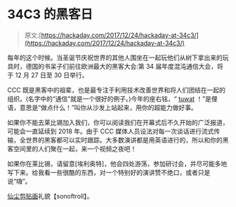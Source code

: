 # 34C3 的黑客日

> 原文:[https://hackaday.com/2017/12/24/hackaday-at-34c3/](https://hackaday.com/2017/12/24/hackaday-at-34c3/)

每年的这个时候。当圣诞节庆祝世界的其他人围坐在一起玩他们从树下拿出来的玩具时，德国的书呆子们前往欧洲最大的黑客大会:第 34 届年度混沌通信大会，将于 12 月 27 日至 30 日举行。

CCC 既是黑客中的祖辈，也是最专注于利用技术改善世界和将人们团结在一起的组织。(名字中的“通信”就是一个很好的例子。)今年的座右铭，“ [tuwat](https://events.ccc.de/2017/11/23/34c3-tuwat/) ！”是俚语，意思是“做点什么！”叫你从沙发上站起来，用你的超能力做好事。

如果你不能去莱比锡加入我们，你可以阅读我们在开幕式后不久开始的广泛报道，可能会一直延续到 2018 年。由于 CCC 媒体人员设法对每一次谈话进行流式传输，全世界的黑客都可以实时跟踪。大多数演讲都是用英语进行的，所以和你的黑客空间里的人们聚在一起，来一个视频之夜吧！

如果你在莱比锡，请留意[埃利奥特]，他会四处游荡，参加研讨会，并尽可能多地写下来。给我看一些很酷的东西，对一个特别好的演讲赞不绝口，或者只是说“嗨”。

[仙尘剪贴画](https://openclipart.org/detail/284866/fairydust)礼貌【sonoftroll】。